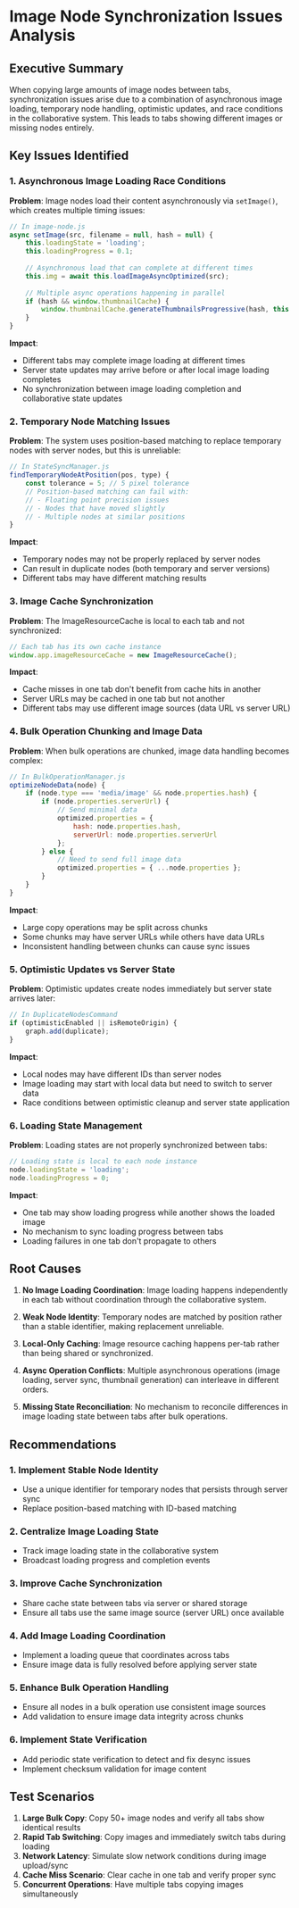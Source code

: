 # Image Node Synchronization Issues Analysis

## Executive Summary

When copying large amounts of image nodes between tabs, synchronization issues arise due to a combination of asynchronous image loading, temporary node handling, optimistic updates, and race conditions in the collaborative system. This leads to tabs showing different images or missing nodes entirely.

## Key Issues Identified

### 1. Asynchronous Image Loading Race Conditions

**Problem**: Image nodes load their content asynchronously via `setImage()`, which creates multiple timing issues:

```javascript
// In image-node.js
async setImage(src, filename = null, hash = null) {
    this.loadingState = 'loading';
    this.loadingProgress = 0.1;
    
    // Asynchronous load that can complete at different times
    this.img = await this.loadImageAsyncOptimized(src);
    
    // Multiple async operations happening in parallel
    if (hash && window.thumbnailCache) {
        window.thumbnailCache.generateThumbnailsProgressive(hash, this.img, ...);
    }
}
```

**Impact**: 
- Different tabs may complete image loading at different times
- Server state updates may arrive before or after local image loading completes
- No synchronization between image loading completion and collaborative state updates

### 2. Temporary Node Matching Issues

**Problem**: The system uses position-based matching to replace temporary nodes with server nodes, but this is unreliable:

```javascript
// In StateSyncManager.js
findTemporaryNodeAtPosition(pos, type) {
    const tolerance = 5; // 5 pixel tolerance
    // Position-based matching can fail with:
    // - Floating point precision issues
    // - Nodes that have moved slightly
    // - Multiple nodes at similar positions
}
```

**Impact**:
- Temporary nodes may not be properly replaced by server nodes
- Can result in duplicate nodes (both temporary and server versions)
- Different tabs may have different matching results

### 3. Image Cache Synchronization

**Problem**: The ImageResourceCache is local to each tab and not synchronized:

```javascript
// Each tab has its own cache instance
window.app.imageResourceCache = new ImageResourceCache();
```

**Impact**:
- Cache misses in one tab don't benefit from cache hits in another
- Server URLs may be cached in one tab but not another
- Different tabs may use different image sources (data URL vs server URL)

### 4. Bulk Operation Chunking and Image Data

**Problem**: When bulk operations are chunked, image data handling becomes complex:

```javascript
// In BulkOperationManager.js
optimizeNodeData(node) {
    if (node.type === 'media/image' && node.properties.hash) {
        if (node.properties.serverUrl) {
            // Send minimal data
            optimized.properties = {
                hash: node.properties.hash,
                serverUrl: node.properties.serverUrl
            };
        } else {
            // Need to send full image data
            optimized.properties = { ...node.properties };
        }
    }
}
```

**Impact**:
- Large copy operations may be split across chunks
- Some chunks may have server URLs while others have data URLs
- Inconsistent handling between chunks can cause sync issues

### 5. Optimistic Updates vs Server State

**Problem**: Optimistic updates create nodes immediately but server state arrives later:

```javascript
// In DuplicateNodesCommand
if (optimisticEnabled || isRemoteOrigin) {
    graph.add(duplicate);
}
```

**Impact**:
- Local nodes may have different IDs than server nodes
- Image loading may start with local data but need to switch to server data
- Race conditions between optimistic cleanup and server state application

### 6. Loading State Management

**Problem**: Loading states are not properly synchronized between tabs:

```javascript
// Loading state is local to each node instance
node.loadingState = 'loading';
node.loadingProgress = 0;
```

**Impact**:
- One tab may show loading progress while another shows the loaded image
- No mechanism to sync loading progress between tabs
- Loading failures in one tab don't propagate to others

## Root Causes

1. **No Image Loading Coordination**: Image loading happens independently in each tab without coordination through the collaborative system.

2. **Weak Node Identity**: Temporary nodes are matched by position rather than a stable identifier, making replacement unreliable.

3. **Local-Only Caching**: Image resource caching happens per-tab rather than being shared or synchronized.

4. **Async Operation Conflicts**: Multiple asynchronous operations (image loading, server sync, thumbnail generation) can interleave in different orders.

5. **Missing State Reconciliation**: No mechanism to reconcile differences in image loading state between tabs after bulk operations.

## Recommendations

### 1. Implement Stable Node Identity
- Use a unique identifier for temporary nodes that persists through server sync
- Replace position-based matching with ID-based matching

### 2. Centralize Image Loading State
- Track image loading state in the collaborative system
- Broadcast loading progress and completion events

### 3. Improve Cache Synchronization
- Share cache state between tabs via server or shared storage
- Ensure all tabs use the same image source (server URL) once available

### 4. Add Image Loading Coordination
- Implement a loading queue that coordinates across tabs
- Ensure image data is fully resolved before applying server state

### 5. Enhance Bulk Operation Handling
- Ensure all nodes in a bulk operation use consistent image sources
- Add validation to ensure image data integrity across chunks

### 6. Implement State Verification
- Add periodic state verification to detect and fix desync issues
- Implement checksum validation for image content

## Test Scenarios

1. **Large Bulk Copy**: Copy 50+ image nodes and verify all tabs show identical results
2. **Rapid Tab Switching**: Copy images and immediately switch tabs during loading
3. **Network Latency**: Simulate slow network conditions during image upload/sync
4. **Cache Miss Scenario**: Clear cache in one tab and verify proper sync
5. **Concurrent Operations**: Have multiple tabs copying images simultaneously